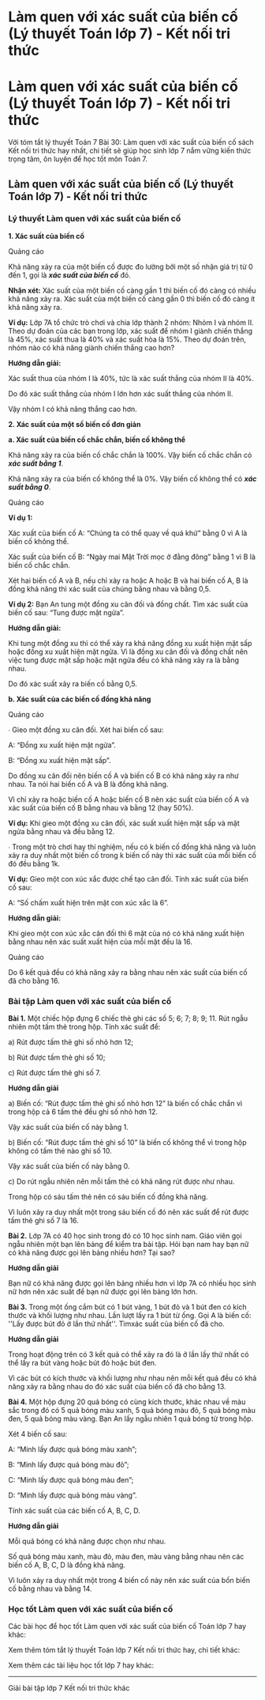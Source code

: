 # Làm quen với xác suất của biến cố (Lý thuyết Toán lớp 7) - Kết nối tri thức

# Làm quen với xác suất của biến cố (Lý thuyết Toán lớp 7) - Kết nối tri thức

Với tóm tắt lý thuyết Toán 7 Bài 30: Làm quen với xác suất của biến cố sách Kết nối tri thức hay nhất, chi tiết sẽ giúp học sinh lớp 7 nắm vững kiến thức trọng tâm, ôn luyện để học tốt môn Toán 7.

## Làm quen với xác suất của biến cố (Lý thuyết Toán lớp 7) - Kết nối tri thức

### **Lý thuyết Làm quen với xác suất của biến cố**

**1\. Xác suất của biến cố**

Quảng cáo

Khả năng xảy ra của một biến cố được đo lường bởi một số nhận giá trị từ 0 đến 1, gọi là **_xác suất của biến cố_** đó.

**Nhận xét:** Xác suất của một biến cố càng gần 1 thì biến cố đó càng có nhiều khả năng xảy ra. Xác suất của một biến cố càng gần 0 thì biến cố đó càng ít khả năng xảy ra.

**Ví dụ:** Lớp 7A tổ chức trò chơi và chia lớp thành 2 nhóm: Nhóm I và nhóm II. Theo dự đoán của các bạn trong lớp, xác suất để nhóm I giành chiến thắng là 45%, xác suất thua là 40% và xác suất hòa là 15%. Theo dự đoán trên, nhóm nào có khả năng giành chiến thắng cao hơn?

**Hướng dẫn giải:**

Xác suất thua của nhóm I là 40%, tức là xác suất thắng của nhóm II là 40%. 

Do đó xác suất thắng của nhóm I lớn hơn xác suất thắng của nhóm II. 

Vậy nhóm I có khả năng thắng cao hơn.

**2\. Xác suất của một số biến cố đơn giản**

**a. Xác suất của biến cố chắc chắn, biến cố không thể**

Khả năng xảy ra của biến cố chắc chắn là 100%. Vậy biến cố chắc chắn có **_xác suất bằng 1_**. 

Khả năng xảy ra của biến cố không thể là 0%. Vậy biến cố không thể có **_xác suất bằng 0_**.

Quảng cáo

**Ví dụ 1:**

Xác xuất của biến cố A: “Chúng ta có thể quay về quá khứ” bằng 0 vì A là biến cố không thể.

Xác suất của biến cố B: “Ngày mai Mặt Trời mọc ở đằng đông” bằng 1 vì B là biến cố chắc chắn.

Xét hai biến cố A và B, nếu chỉ xảy ra hoặc A hoặc B và hai biến cố A, B là đồng khả năng thì xác suất của chúng bằng nhau và bằng 0,5.

**Ví dụ 2:** Bạn An tung một đồng xu cân đối và đồng chất. Tìm xác suất của biến cố sau: “Tung được mặt ngửa”.

**Hướng dẫn giải:**

Khi tung một đồng xu thì có thể xảy ra khả năng đồng xu xuất hiện mặt sấp hoặc đồng xu xuất hiện mặt ngửa. Vì là đồng xu cân đối và đồng chất nên việc tung được mặt sấp hoặc mặt ngửa đều có khả năng xảy ra là bằng nhau. 

Do đó xác suất xảy ra biến cố bằng 0,5.

**b. Xác suất của các biến cố đồng khả năng**

Quảng cáo

∙ Gieo một đồng xu cân đối. Xét hai biến cố sau:

A: “Đồng xu xuất hiện mặt ngửa”.

B: “Đồng xu xuất hiện mặt sấp”.

Do đồng xu cân đối nên biến cố A và biến cố B có khả năng xảy ra như nhau. Ta nói hai biến cố A và B là đồng khả năng.

Vì chỉ xảy ra hoặc biến cố A hoặc biến cố B nên xác suất của biến cố A và xác suất của biến cố B bằng nhau và bằng 12 (hay 50%).

**Ví dụ:** Khi gieo một đồng xu cân đối, xác suất xuất hiện mặt sấp và mặt ngửa bằng nhau và đều bằng 12.

∙ Trong một trò chơi hay thí nghiệm, nếu có k biến cố đồng khả năng và luôn xảy ra duy nhất một biến cố trong k biến cố này thì xác suất của mỗi biến cố đó đều bằng 1k.

**Ví dụ:** Gieo một con xúc xắc được chế tạo cân đối. Tính xác suất của biến cố sau: 

A: “Số chấm xuất hiện trên mặt con xúc xắc là 6”.

**Hướng dẫn giải:**

Khi gieo một con xúc xắc cân đối thì 6 mặt của nó có khả năng xuất hiện bằng nhau nên xác suất xuất hiện của mỗi mặt đều là 16.

Quảng cáo

Do 6 kết quả đều có khả năng xảy ra bằng nhau nên xác suất của biến cố đã cho bằng 16.

### **Bài tập Làm quen với xác suất của biến cố**

**Bài 1.** Một chiếc hộp đựng 6 chiếc thẻ ghi các số 5; 6; 7; 8; 9; 11. Rút ngẫu nhiên một tấm thẻ trong hộp. Tính xác suất để:

a) Rút được tấm thẻ ghi số nhỏ hơn 12;

b) Rút được tấm thẻ ghi số 10;

c) Rút được tấm thẻ ghi số 7.

**Hướng dẫn giải**

a) Biến cố: “Rút được tấm thẻ ghi số nhỏ hơn 12” là biến cố chắc chắn vì trong hộp cả 6 tấm thẻ đều ghi số nhỏ hơn 12. 

Vậy xác suất của biến cố này bằng 1.

b) Biến cố: “Rút được tấm thẻ ghi số 10” là biến cố không thể vì trong hộp không có tấm thẻ nào ghi số 10. 

Vậy xác suất của biến cố này bằng 0.

c) Do rút ngẫu nhiên nên mỗi tấm thẻ có khả năng rút được như nhau. 

Trong hộp có sáu tấm thẻ nên có sáu biến cố đồng khả năng. 

Vì luôn xảy ra duy nhất một trong sáu biến cố đó nên xác suất để rút được tấm thẻ ghi số 7 là 16.

**Bài 2.** Lớp 7A có 40 học sinh trong đó có 10 học sinh nam. Giáo viên gọi ngẫu nhiên một bạn lên bảng để kiểm tra bài tập. Hỏi bạn nam hay bạn nữ có khả năng được gọi lên bảng nhiều hơn? Tại sao?

**Hướng dẫn giải**

Bạn nữ có khả năng được gọi lên bảng nhiều hơn vì lớp 7A có nhiều học sinh nữ hơn nên xác suất để bạn nữ được gọi lên bảng lớn hơn.

**Bài 3.** Trong một ống cắm bút có 1 bút vàng, 1 bút đỏ và 1 bút đen có kích thước và khối lượng như nhau. Lần lượt lấy ra 1 bút từ ống. Gọi A là biến cố: ''Lấy được bút đỏ ở lần thứ nhất''. Tìmxác suất của biến cố đã cho.

**Hướng dẫn giải**

Trong hoạt động trên có 3 kết quả có thể xảy ra đó là ở lần lấy thứ nhất có thể lấy ra bút vàng hoặc bút đỏ hoặc bút đen. 

Vì các bút có kích thước và khối lượng như nhau nên mỗi kết quả đều có khả năng xảy ra bằng nhau do đó xác suất của biến cố đã cho bằng 13.

**Bài 4.** Một hộp đựng 20 quả bóng có cùng kích thước, khác nhau về màu sắc trong đó có 5 quả bóng màu xanh, 5 quả bóng màu đỏ, 5 quả bóng màu đen, 5 quả bóng màu vàng. Bạn An lấy ngẫu nhiên 1 quả bóng từ trong hộp.

Xét 4 biến cố sau:

A: “Minh lấy được quả bóng màu xanh”;

B: “Minh lấy được quả bóng màu đỏ”;

C: “Minh lấy được quả bóng màu đen”;

D: “Minh lấy được quả bóng màu vàng”.

Tính xác suất của các biến cố A, B, C, D.

**Hướng dẫn giải**

Mỗi quả bóng có khả năng được chọn như nhau. 

Số quả bóng màu xanh, màu đỏ, màu đen, màu vàng bằng nhau nên các biến cố A, B, C, D là đồng khả năng.

Vì luôn xảy ra duy nhất một trong 4 biến cố này nên xác suất của bốn biến cố bằng nhau và bằng 14.

### **Học tốt Làm quen với xác suất của biến cố**

Các bài học để học tốt Làm quen với xác suất của biến cố Toán lớp 7 hay khác:

Xem thêm tóm tắt lý thuyết Toán lớp 7 Kết nối tri thức hay, chi tiết khác:

Xem thêm các tài liệu học tốt lớp 7 hay khác:

* * *

Giải bài tập lớp 7 Kết nối tri thức khác
